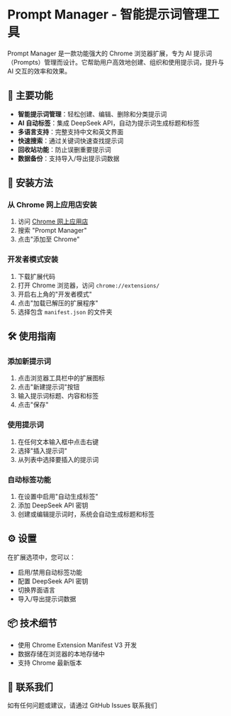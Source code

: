 # Prompt Manager - 智能提示词管理工具

Prompt Manager 是一款功能强大的 Chrome 浏览器扩展，专为 AI 提示词（Prompts）管理而设计。它帮助用户高效地创建、组织和使用提示词，提升与 AI 交互的效率和效果。

## 🌟 主要功能

- **智能提示词管理**：轻松创建、编辑、删除和分类提示词
- **AI 自动标签**：集成 DeepSeek API，自动为提示词生成标题和标签
- **多语言支持**：完整支持中文和英文界面
- **快速搜索**：通过关键词快速查找提示词
- **回收站功能**：防止误删重要提示词
- **数据备份**：支持导入/导出提示词数据

## 🚀 安装方法

### 从 Chrome 网上应用店安装

1. 访问 [Chrome 网上应用店](https://chrome.google.com/webstore/)
2. 搜索 "Prompt Manager"
3. 点击"添加至 Chrome"

### 开发者模式安装

1. 下载扩展代码
2. 打开 Chrome 浏览器，访问 `chrome://extensions/`
3. 开启右上角的"开发者模式"
4. 点击"加载已解压的扩展程序"
5. 选择包含 `manifest.json` 的文件夹

## 🛠️ 使用指南

### 添加新提示词

1. 点击浏览器工具栏中的扩展图标
2. 点击"新建提示词"按钮
3. 输入提示词标题、内容和标签
4. 点击"保存"

### 使用提示词

1. 在任何文本输入框中点击右键
2. 选择"插入提示词"
3. 从列表中选择要插入的提示词

### 自动标签功能

1. 在设置中启用"自动生成标签"
2. 添加 DeepSeek API 密钥
3. 创建或编辑提示词时，系统会自动生成标题和标签

## ⚙️ 设置

在扩展选项中，您可以：

- 启用/禁用自动标签功能
- 配置 DeepSeek API 密钥
- 切换界面语言
- 导入/导出提示词数据

## 📦 技术细节

- 使用 Chrome Extension Manifest V3 开发
- 数据存储在浏览器的本地存储中
- 支持 Chrome 最新版本

## 📧 联系我们

如有任何问题或建议，请通过 GitHub Issues 联系我们
